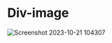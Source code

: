 # Div-image
 
![Screenshot 2023-10-21 104307](https://github.com/nitinlabana/Div-image/assets/67837026/b299a789-efc2-4f00-8cb1-333b2c125a21)
